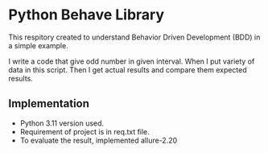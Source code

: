 # Python Behave Library

This respitory created to understand Behavior Driven Development (BDD) in a simple example.

I write a code that give odd number in given interval.
When I put variety of data in this script.
Then I get actual results and compare them expected results.

## Implementation

- Python 3.11 version used.
- Requirement of project is in req.txt file.
- To evaluate the result, implemented allure-2.20
